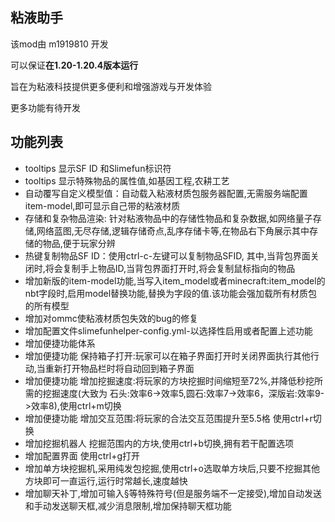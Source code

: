 ## 粘液助手

该mod由 m1919810 开发

可以保证**在1.20-1.20.4版本运行**

旨在为粘液科技提供更多便利和增强游戏与开发体验

更多功能有待开发

## 功能列表

- tooltips 显示SF ID 和Slimefun标识符
- tooltips 显示特殊物品的属性值,如基因工程,农耕工艺
- 自动覆写自定义模型值：自动载入粘液材质包服务器配置,无需服务端配置item-model,即可显示自己带的粘液材质
- 存储和复杂物品渲染: 针对粘液物品中的存储性物品和复杂数据,如网络量子存储,网络蓝图,无尽存储,逻辑存储奇点,乱序存储卡等,在物品右下角展示其中存储的物品,便于玩家分辨
- 热键复制物品SF ID：使用ctrl-c-左键可以复制物品SFID,
其中,当背包界面关闭时,将会复制手上物品ID,当背包界面打开时,将会复制鼠标指向的物品
- 增加新版的item-model功能,当写入item_model或者minecraft:item_model的nbt字段时,启用model替换功能,替换为字段的值.该功能会强加载所有材质包的所有模型
- 增加对ommc使粘液材质包失效的bug的修复
- 增加配置文件slimefunhelper-config.yml-以选择性启用或者配置上述功能
- 增加便捷功能体系
- 增加便捷功能 保持箱子打开:玩家可以在箱子界面打开时关闭界面执行其他行动,当重新打开物品栏时将自动回到箱子界面
- 增加便捷功能 增加挖掘速度:将玩家的方块挖掘时间缩短至72%,并降低秒挖所需的挖掘速度(大致为 石头:效率6->效率5,圆石:效率7->效率6，深版岩:效率9->效率8),使用ctrl+m切换
- 增加便捷功能 增加交互范围:将玩家的合法交互范围提升至5.5格 使用ctrl+r切换
- 增加挖掘机器人 挖掘范围内的方块,使用ctrl+b切换,拥有若干配置选项
- 增加配置界面 使用ctrl+g打开
- 增加单方块挖掘机,采用纯发包挖掘,使用ctrl+o选取单方块后,只要不挖掘其他方块即可一直运行,运行时常越长,速度越快
- 增加聊天补丁,增加可输入§等特殊符号(但是服务端不一定接受),增加自动发送和手动发送聊天框,减少消息限制,增加保持聊天框功能